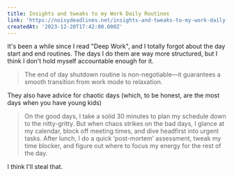 ```yaml
---
title: Insights and tweaks to my Work Daily Routines
link: 'https://noisydeadlines.net/insights-and-tweaks-to-my-work-daily-routines'
createdAt: '2023-12-20T17:42:00.000Z'
---
```


It's been a while since I read "Deep Work", and I totally forgot about the day start and end routines. The days I do them are way more structured, but I think I don't hold myself accountable enough for it.

> The end of day shutdown routine is non-negotiable—it guarantees a smooth transition from work mode to relaxation.

They also have advice for chaotic days (which, to be honest, are the most days when you have young kids)

> On the good days, I take a solid 30 minutes to plan my schedule down to the nitty-gritty. But when chaos strikes on the bad days, I glance at my calendar, block off meeting times, and dive headfirst into urgent tasks. After lunch, I do a quick ‘post-mortem’ assessment, tweak my time blocker, and figure out where to focus my energy for the rest of the day.

I think I'll steal that.
